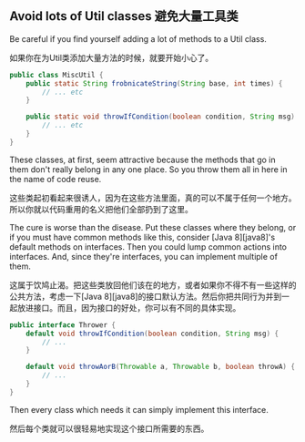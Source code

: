 ## Avoid lots of Util classes 避免大量工具类

Be careful if you find yourself adding a lot of methods to a Util class.

如果你在为Util类添加大量方法的时候，就要开始小心了。

```java
public class MiscUtil {
    public static String frobnicateString(String base, int times) {
        // ... etc
    }

    public static void throwIfCondition(boolean condition, String msg) {
        // ... etc
    }
}
```

These classes, at first, seem attractive because the methods that go in them
don't really belong in any one place. So you throw them all in here in the
name of code reuse.

这些类起初看起来很诱人，因为在这些方法里面，真的可以不属于任何一个地方。所以你就以代码重用的名义把他们全部扔到了这里。

The cure is worse than the disease. Put these classes where they belong, or
if you must have common methods like this, consider [Java 8][java8]'s default
methods on interfaces. Then you could lump common actions into interfaces.
And, since they're interfaces, you can implement multiple of them.

这属于饮鸠止渴。把这些类放回他们该在的地方，或者如果你不得不有一些这样的公共方法，考虑一下[Java 8][java8]的接口默认方法。然后你把共同行为并到一起放进接口。而且，因为接口的好处，你可以有不同的具体实现。

```java
public interface Thrower {
    default void throwIfCondition(boolean condition, String msg) {
        // ...
    }

    default void throwAorB(Throwable a, Throwable b, boolean throwA) {
        // ...
    }
}
```

Then every class which needs it can simply implement this interface.

然后每个类就可以很轻易地实现这个接口所需要的东西。
